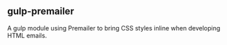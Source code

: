 ## gulp-premailer

A gulp module using Premailer to bring CSS styles inline when developing HTML emails.
